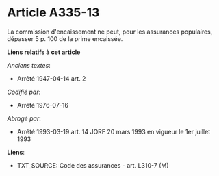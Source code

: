 # Article A335-13

La commission d'encaissement ne peut, pour les assurances populaires, dépasser 5 p. 100 de la prime encaissée.

**Liens relatifs à cet article**

_Anciens textes_:

  - Arrêté 1947-04-14 art. 2

_Codifié par_:

  - Arrêté 1976-07-16

_Abrogé par_:

  - Arrêté 1993-03-19 art. 14 JORF 20 mars 1993 en vigueur le 1er juillet 1993

**Liens**:

  - TXT_SOURCE: Code des assurances - art. L310-7 (M)
